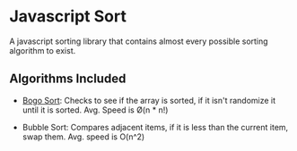 # Javascript Sort

A javascript sorting library that contains almost every possible sorting algorithm to exist.


## Algorithms Included

- [Bogo Sort](https://en.wikipedia.org/wiki/Bogosort): Checks to see if the array is sorted, if it isn't randomize it until it is sorted. Avg. Speed is Ø(n * n!)

- Bubble Sort: Compares adjacent items, if it is less than the current item, swap them. Avg. speed is O(n^2)
